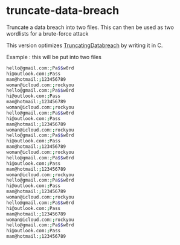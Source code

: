 # truncate-data-breach
 
Truncate a data breach into two files.
This can then be used as two wordlists for a brute-force attack

This version optimizes [TruncatingDatabreach](https://github.com/lurto/TruncatingDatabreach) by writing it in C.

Example : this will be put into two files
```bash
hello@gmail.com:;Pa$$w0rd
hi@outlook.com:;Pass
man@hotmail:;123456789
woman@icloud.com:;rockyou
hello@gmail.com:;Pa$$w0rd
hi@outlook.com:;Pass
man@hotmail:;123456789
woman@icloud.com:;rockyou
hello@gmail.com:;Pa$$w0rd
hi@outlook.com:;Pass
man@hotmail:;123456789
woman@icloud.com:;rockyou
hello@gmail.com:;Pa$$w0rd
hi@outlook.com:;Pass
man@hotmail:;123456789
woman@icloud.com:;rockyou
hello@gmail.com:;Pa$$w0rd
hi@outlook.com:;Pass
man@hotmail:;123456789
woman@icloud.com:;rockyou
hello@gmail.com:;Pa$$w0rd
hi@outlook.com:;Pass
man@hotmail:;123456789
woman@icloud.com:;rockyou
hello@gmail.com:;Pa$$w0rd
hi@outlook.com:;Pass
man@hotmail:;123456789
woman@icloud.com:;rockyou
hello@gmail.com:;Pa$$w0rd
hi@outlook.com:;Pass
man@hotmail:;123456789
```
